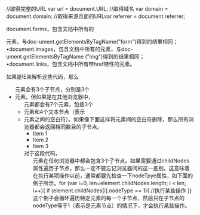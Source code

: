 //取得完整的URL
var url = document.URL;
//取得域名
var domain = document.domain;
//取得来源页面的URLvar referrer = document.referrer;

document.forms，包含文档中所有的<form>元素，与doc-ument.getElementsByTagName("form")得到的结果相同；   
•document.images，包含文档中所有的<img>元素，与doc-ument.getElementsByTagName ("img")得到的结果相同；   
•document.links，包含文档中所有带href特性的<a>元素。



如果是IE来解析这些代码，那么<ul>元素会有3个子节点，分别是3个<li>元素。但如果是在其他浏览器中，<ul>元素都会有7个元素，包括3个<li>元素和4个文本节点（表示<li>元素之间的空白符）。如果像下面这样将元素间的空白符删除，那么所有浏览器都会返回相同数目的子节点。<ul id="myList"><li>Item 1</li><li>Item 2</li><li>Item 3</li></ul>对于这段代码，<ul>元素在任何浏览器中都会包含3个子节点。如果需要通过childNodes属性遍历子节点，那么一定不要忘记浏览器间的这一差别。这意味着在执行某项操作以前，通常都要先检查一下nodeTpye属性，如下面的例子所示。for (var i=0, len=element.childNodes.length; i < len; i++){    if (element.childNodes[i].nodeType == 1){        //执行某些操作    }}这个例子会循环遍历特定元素的每一个子节点，然后只在子节点的nodeType等于1（表示是元素节点）的情况下，才会执行某些操作。
